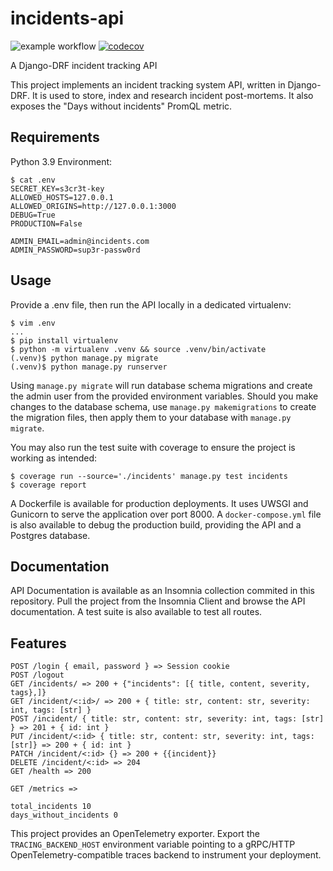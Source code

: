 # incidents-api
![example workflow](https://github.com/chazapp/incidents-api/actions/workflows/tests.yml/badge.svg)
[![codecov](https://codecov.io/gh/chazapp/incidents-api/branch/master/graph/badge.svg?token=4R1N08XREJ)](https://codecov.io/gh/chazapp/incidents-api)  

A Django-DRF incident tracking API

This project implements an incident tracking system API, written
in Django-DRF. It is used to store, index and research incident post-mortems.
It also exposes the "Days without incidents" PromQL metric.

## Requirements
Python 3.9
Environment:  

```
$ cat .env
SECRET_KEY=s3cr3t-key
ALLOWED_HOSTS=127.0.0.1
ALLOWED_ORIGINS=http://127.0.0.1:3000
DEBUG=True
PRODUCTION=False

ADMIN_EMAIL=admin@incidents.com
ADMIN_PASSWORD=sup3r-passw0rd
```

## Usage

Provide a .env file, then run the API locally in a dedicated virtualenv:  

```
$ vim .env
...
$ pip install virtualenv
$ python -m virtualenv .venv && source .venv/bin/activate
(.venv)$ python manage.py migrate
(.venv)$ python manage.py runserver
```

Using `manage.py migrate` will run database schema migrations and create the
admin user from the provided environment variables. Should you make changes
to the database schema, use `manage.py makemigrations` to create the migration
files, then apply them to your database with `manage.py migrate`.

You may also run the test suite with coverage to ensure the project is working
as intended:  

```
$ coverage run --source='./incidents' manage.py test incidents
$ coverage report
```

A Dockerfile is available for production deployments. It uses UWSGI and Gunicorn
to serve the application over port 8000. A `docker-compose.yml` file is also
available to debug the production build, providing the API and a Postgres
database.

## Documentation

API Documentation is available as an Insomnia collection commited in this
repository. Pull the project from the Insomnia Client and browse the API
documentation. A test suite is also available to test all routes.



## Features

```
POST /login { email, password } => Session cookie
POST /logout
GET /incidents/ => 200 + {"incidents": [{ title, content, severity, tags},]}
GET /incident/<:id>/ => 200 + { title: str, content: str, severity: int, tags: [str] }
POST /incident/ { title: str, content: str, severity: int, tags: [str] } => 201 + { id: int }
PUT /incident/<:id> { title: str, content: str, severity: int, tags: [str]} => 200 + { id: int }
PATCH /incident/<:id> {} => 200 + {{incident}}
DELETE /incident/<:id> => 204
GET /health => 200
```

```
GET /metrics => 

total_incidents 10
days_without_incidents 0
```

This project provides an OpenTelemetry exporter. Export the `TRACING_BACKEND_HOST`
environment variable pointing to a gRPC/HTTP OpenTelemetry-compatible traces backend
to instrument your deployment. 
